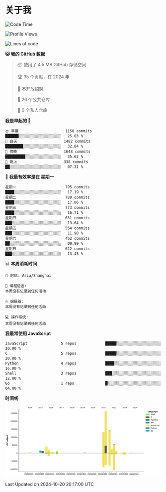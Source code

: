 # 关于我

<!--START_SECTION:waka-->
![Code Time](http://img.shields.io/badge/Code%20Time-890%20hrs%2053%20mins-blue)

![Profile Views](http://img.shields.io/badge/%E4%B8%AA%E4%BA%BA%E8%B5%84%E6%96%99%E8%A7%82%E7%9C%8B%E6%AC%A1%E6%95%B0-5-blue)

![Lines of code](https://img.shields.io/badge/%E4%BB%8E%E3%80%8CHello%20World%E3%80%8D%E8%B5%B7%E6%88%91%E5%B7%B2%E7%BB%8F%E5%86%99%E4%BA%86-766.2%20thousand%20%E8%A1%8C%E4%BB%A3%E7%A0%81-blue)

**🐱 我的 GitHub 数据** 

> 📦  使用了 4.5 MB GitHub 存储空间 
 > 
> 🏆 35 个贡献，在 2024 年
 > 
> 🚫 不开放招聘
 > 
> 📜 26 个公共仓库 
 > 
> 🔑 0 个私人仓库 
 > 
**我是早起的 🐤** 

```text
🌞 早晨                     1158 commits        ██████░░░░░░░░░░░░░░░░░░░   25.03 % 
🌆 白天                     1482 commits        ████████░░░░░░░░░░░░░░░░░   32.04 % 
🌃 傍晚                     1648 commits        █████████░░░░░░░░░░░░░░░░   35.62 % 
🌙 晚上                     338 commits         ██░░░░░░░░░░░░░░░░░░░░░░░   07.31 % 
```
📅 **我最有效率是在 星期一** 

```text
星期一                      795 commits         ████░░░░░░░░░░░░░░░░░░░░░   17.19 % 
星期二                      789 commits         ████░░░░░░░░░░░░░░░░░░░░░   17.06 % 
星期三                      773 commits         ████░░░░░░░░░░░░░░░░░░░░░   16.71 % 
星期四                      631 commits         ███░░░░░░░░░░░░░░░░░░░░░░   13.64 % 
星期五                      554 commits         ███░░░░░░░░░░░░░░░░░░░░░░   11.98 % 
星期六                      462 commits         ██░░░░░░░░░░░░░░░░░░░░░░░   09.99 % 
星期日                      622 commits         ███░░░░░░░░░░░░░░░░░░░░░░   13.45 % 
```


📊 **本周消耗时间** 

```text
🕑︎ 时区: Asia/Shanghai

💬 编程语言: 
本周没有记录到任何活动

🔥 编辑器: 
本周没有记录到任何活动

💻 操作系统: 
本周没有记录到任何活动
```

**我最常使用 JavaScript** 

```text
JavaScript               5 repos             █████░░░░░░░░░░░░░░░░░░░░   20.00 % 
C                        5 repos             █████░░░░░░░░░░░░░░░░░░░░   20.00 % 
Python                   4 repos             ████░░░░░░░░░░░░░░░░░░░░░   16.00 % 
Shell                    3 repos             ███░░░░░░░░░░░░░░░░░░░░░░   12.00 % 
Go                       1 repo              █░░░░░░░░░░░░░░░░░░░░░░░░   04.00 % 
```



**时间线**

![Lines of Code chart](https://raw.githubusercontent.com/Arondight/Arondight/master/assets/bar_graph.png)


 Last Updated on 2024-10-20 20:17:00 UTC
<!--END_SECTION:waka-->
